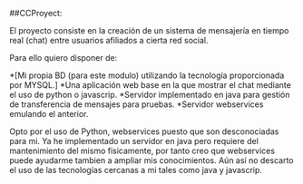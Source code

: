 ##CCProyect:

El proyecto consiste en la creación de un sistema de mensajería en tiempo real (chat) entre usuarios afiliados a cierta
red social. 

Para ello quiero disponer de:

*[Mi propia BD (para este modulo) utilizando la tecnología proporcionada por MYSQL.]
*Una aplicación web base en la que mostrar el chat mediante el uso de python o javascrip.
*Servidor implementado en java para gestión de transferencia de mensajes para pruebas.
*Servidor webservices emulando el anterior.
      
Opto por el uso de Python, webservices puesto que son desconociadas para mi. Ya he implementado un servidor en java
pero requiere del mantenimiento del mismo fisicamente, por tanto creo que webservices puede ayudarme tambien a ampliar 
mis conocimientos.
Aún así no descarto el uso de las tecnologías cercanas a mi tales como java y javascrip.


      

